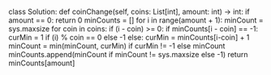 <!-- 
Coin Change (https://leetcode.com/problems/coin-change/)
You are given an integer array coins representing coins of different denominations and an integer amount representing a total amount of money.

Return the fewest number of coins that you need to make up that amount. If that amount of money cannot be made up by any combination of the coins, return -1.

You may assume that you have an infinite number of each kind of coin. -->


class Solution:
    def coinChange(self, coins: List[int], amount: int) -> int:
        if amount == 0:
            return 0
        minCounts = []
        for i in range(amount + 1):
            minCount = sys.maxsize
            for coin in coins:
                if (i - coin) >= 0:
                    if minCounts[i - coin] == -1:
                        curMin = 1 if (i) % coin == 0 else -1
                    else:
                        curMin = minCounts[i-coin] + 1
                    minCount = min(minCount, curMin) if curMin != -1 else minCount
            minCounts.append(minCount if minCount != sys.maxsize else -1)
        return minCounts[amount]